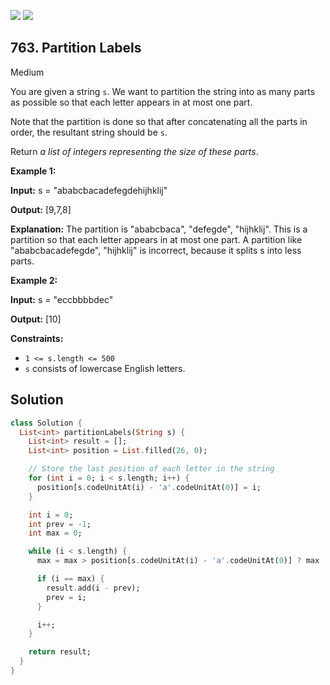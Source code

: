 [![](https://img.shields.io/github/stars/javadev/LeetCode-in-All?label=Stars&style=flat-square)](https://github.com/javadev/LeetCode-in-All)
[![](https://img.shields.io/github/forks/javadev/LeetCode-in-All?label=Fork%20me%20on%20GitHub%20&style=flat-square)](https://github.com/javadev/LeetCode-in-All/fork)

## 763\. Partition Labels

Medium

You are given a string `s`. We want to partition the string into as many parts as possible so that each letter appears in at most one part.

Note that the partition is done so that after concatenating all the parts in order, the resultant string should be `s`.

Return _a list of integers representing the size of these parts_.

**Example 1:**

**Input:** s = "ababcbacadefegdehijhklij"

**Output:** [9,7,8]

**Explanation:** The partition is "ababcbaca", "defegde", "hijhklij". This is a partition so that each letter appears in at most one part. A partition like "ababcbacadefegde", "hijhklij" is incorrect, because it splits s into less parts.

**Example 2:**

**Input:** s = "eccbbbbdec"

**Output:** [10]

**Constraints:**

*   `1 <= s.length <= 500`
*   `s` consists of lowercase English letters.

## Solution

```dart
class Solution {
  List<int> partitionLabels(String s) {
    List<int> result = [];
    List<int> position = List.filled(26, 0);

    // Store the last position of each letter in the string
    for (int i = 0; i < s.length; i++) {
      position[s.codeUnitAt(i) - 'a'.codeUnitAt(0)] = i;
    }

    int i = 0;
    int prev = -1;
    int max = 0;

    while (i < s.length) {
      max = max > position[s.codeUnitAt(i) - 'a'.codeUnitAt(0)] ? max : position[s.codeUnitAt(i) - 'a'.codeUnitAt(0)];

      if (i == max) {
        result.add(i - prev);
        prev = i;
      }

      i++;
    }

    return result;
  }
}
```